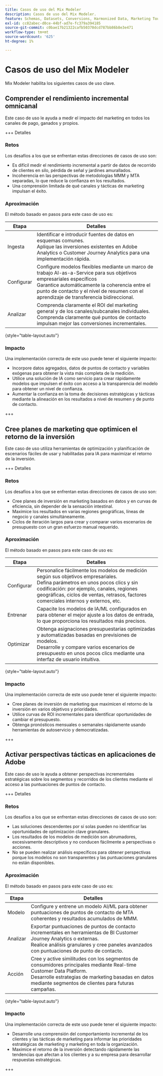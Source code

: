 ```yaml
---
title: Casos de uso del Mix Modeler
description: Casos de uso del Mix Modeler.
feature: Schemas, Datasets, Conversions, Harmonized Data, Marketing Touch Points, Models, Plans
exl-id: cc82abec-d0ce-44bf-ad7e-fc379a394185
source-git-commit: c0bae17b21322cafb50370dcd787bb86b8e3e471
workflow-type: tm+mt
source-wordcount: '625'
ht-degree: 1%

---
```


# Casos de uso del Mix Modeler

Mix Modeler habilita los siguientes casos de uso clave.

## Comprender el rendimiento incremental omnicanal

Este caso de uso le ayuda a medir el impacto del marketing en todos los canales de pago, ganados y propios.

+++ Detalles

### Retos

Los desafíos a los que se enfrentan estas direcciones de casos de uso son:

* Es difícil medir el rendimiento incremental a partir de datos de recorrido de clientes en silo, pérdida de señal y jardines amurallados.
* Incoherencia en las perspectivas de metodologías MMM y MTA separadas, lo que reduce la confianza en los resultados.
* Una comprensión limitada de qué canales y tácticas de marketing impulsan el éxito.

### Aproximación

El método basado en pasos para este caso de uso es:

| Etapa | Detalles |
|---|---|
| Ingesta | Identificar e introducir fuentes de datos en esquemas comunes. <br/>Aplique las inversiones existentes en Adobe Analytics o Customer Journey Analytics para una implementación rápida. |
| Configurar | Configure modelos flexibles mediante un marco de trabajo AI-as-a-Service para sus objetivos empresariales específicos<br/>Garantice automáticamente la coherencia entre el punto de contacto y el nivel de resumen con el aprendizaje de transferencia bidireccional. |
| Analizar | Comprenda claramente el ROI del marketing general y de los canales/subcanales individuales.<br/>Comprenda claramente qué puntos de contacto impulsan mejor las conversiones incrementales. |

{style="table-layout:auto"}


### Impacto

Una implementación correcta de este uso puede tener el siguiente impacto:

* Incorpore datos agregados, datos de puntos de contacto y variables exógenas para obtener la vista más completa de la medición.
* Utilice una solución de IA como servicio para crear rápidamente modelos que impulsen el éxito con acceso a la transparencia del modelo para obtener un nivel de confianza.
* Aumentar la confianza en la toma de decisiones estratégicas y tácticas mediante la alineación en los resultados a nivel de resumen y de punto de contacto.

+++


## Cree planes de marketing que optimicen el retorno de la inversión

Este caso de uso utiliza herramientas de optimización y planificación de escenarios fáciles de usar y habilitadas para IA para maximizar el retorno de la inversión.

+++ Detalles

### Retos

Los desafíos a los que se enfrentan estas direcciones de casos de uso son:

* Cree planes de inversión en marketing basados en datos y en curvas de eficiencia, sin depender de la sensación intestinal.
* Maximice los resultados en varias regiones geográficas, líneas de negocio y canales simultáneamente.
* Ciclos de iteración largos para crear y comparar varios escenarios de presupuesto con un gran esfuerzo manual requerido.


### Aproximación

El método basado en pasos para este caso de uso es:

| Etapa | Detalles |
|---|---|
| Configurar | Personalice fácilmente los modelos de medición según sus objetivos empresariales.<br/>Defina parámetros en unos pocos clics y sin codificación: por ejemplo, canales, regiones geográficas, ciclos de ventas, retrasos, factores comerciales internos y externos, etc. |
| Entrenar | Capacite los modelos de IA/ML configurados en para obtener el mejor ajuste a los datos de entrada, lo que proporciona los resultados más precisos. |
| Optimizar | Obtenga asignaciones presupuestarias optimizadas y automatizadas basadas en previsiones de modelos.<br/>Desarrolle y compare varios escenarios de presupuesto en unos pocos clics mediante una interfaz de usuario intuitiva. |

{style="table-layout:auto"}


### Impacto

Una implementación correcta de este uso puede tener el siguiente impacto:

* Cree planes de inversión de marketing que maximicen el retorno de la inversión en varios objetivos y prioridades.
* Utilice curvas de ROI incrementales para identificar oportunidades de cambiar el presupuesto.
* Obtenga pronósticos mensuales o semanales rápidamente usando herramientas de autoservicio y democratizadas.

+++

<!-- This use case is not supported with initial release

## Make data-driven inflight optimizations

This use case helps you to improve ROI weekly by assessing actual and forecasted performance to make inflight improvements.

+++ Details

### Challenges

The challenges this use case addresses are:

* Campaign performance is often slow, or lacks granularity need to confidently optimize.
* Messy, non-standardized data across dozens of channels and sources drives slow time to insight.
* No democratized access to tools and overreliance on select experts or external vendors, increasing turnaround times.



### Approach

The step based approach for this use case:

| Step | Details |
|---|---|
| Ingest | Ingest data in common schemas for easy model refreshes and reusability across Experience Platform applications.<br/>Streamline data piping, cleaning & QA with automated harmonization tools. |
| Refresh | Build and refresh AI/ML  models using a user-friendly, self-service platform.<br/>Get new results, including historic and forecasted ROIs by channel, on a weekly or monthly basis. |
| Optimize | Make rapid inflight optimizations by shifting spend across channels based on measured performance. |

{style="table-layout:auto"}


### Impact 

Successful implementation of this use can have the following impact:

* Maximize speed, scalability, and usability across measurement & analytic use cases with standardized data schemas and common data foundation.
* Rapidly make weekly or monthly inflight optimizations and maximize ROI with data-driven spend shifts that reflect best forecasted ROIs.

+++

-->

## Activar perspectivas tácticas en aplicaciones de Adobe

Este caso de uso le ayuda a obtener perspectivas incrementales estratégicas sobre los segmentos y recorridos de los clientes mediante el acceso a las puntuaciones de puntos de contacto.

+++ Detalles

### Retos

Los desafíos a los que se enfrentan estas direcciones de casos de uso son:

* Las soluciones descendentes por sí solas pueden no identificar las oportunidades de optimización clave granulares.
* Los resultados de los modelos de medición son abrumadores, excesivamente descriptivos y no conducen fácilmente a perspectivas o acciones.
* No se pueden realizar análisis específicos para obtener perspectivas porque los modelos no son transparentes y las puntuaciones granulares no están disponibles.


### Aproximación

El método basado en pasos para este caso de uso es:

| Etapa | Detalles |
|---|---|
| Modelo | Configure y entrene un modelo AI/ML para obtener puntuaciones de puntos de contacto de MTA coherentes y resultados acumulados de MMM. |
| Analizar | Exportar puntuaciones de puntos de contacto incrementales en herramientas de BI Customer Journey Analytics o externas.<br/>Realice análisis granulares y cree paneles avanzados con puntuaciones de punto de contacto. |
| Acción | Cree y active similitudes con los segmentos de consumidores principales mediante Real-time Customer Data Platform.<br/>Desarrolle estrategias de marketing basadas en datos mediante segmentos de clientes para futuras campañas. |

{style="table-layout:auto"}


### Impacto

Una implementación correcta de este uso puede tener el siguiente impacto:

* Desarrolle una comprensión del comportamiento incremental de los clientes y las tácticas de marketing para informar las prioridades estratégicas de marketing y marketing en toda la organización.
* Maximice el retorno de la inversión detectando rápidamente las tendencias que afectan a los clientes y a su empresa para desarrollar respuestas estratégicas.


+++
